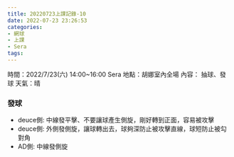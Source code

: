 ```yaml
---
title: 20220723上課記錄-10
date: 2022-07-23 23:26:53
categories: 
- 網球
- 上課
- Sera
tags:
---
```


時間：2022/7/23(六) 14:00~16:00 Sera
地點：胡娜室內全場
內容： 抽球、發球
天氣：晴

### 發球
- deuce側: 中線發平擊、不要讓球產生側旋，剛好轉到正面，容易被攻擊
- deuce側: 外側發側旋，讓球轉出去，球夠深防止被攻擊直線，球短防止被勾對角
- AD側: 中線發側旋